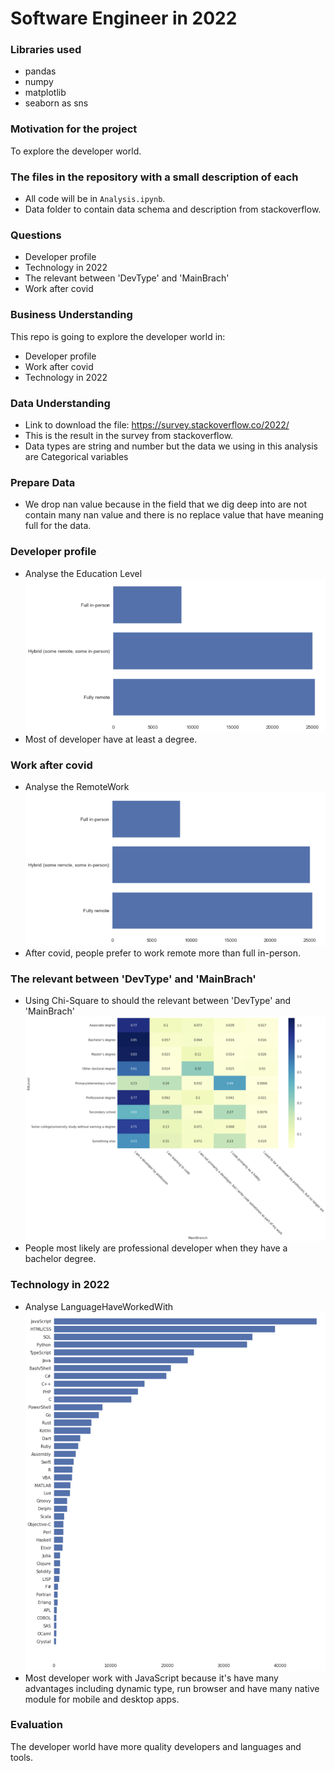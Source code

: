 # Software Engineer in 2022

### Libraries used
- pandas
- numpy
- matplotlib
- seaborn as sns

### Motivation for the project
To explore the developer world.

### The files in the repository with a small description of each
- All code will be in <code>Analysis.ipynb</code>.
- Data folder to contain data schema and description from stackoverflow.

### Questions
- Developer profile
- Technology in 2022
- The relevant between 'DevType' and 'MainBrach'
- Work after covid

### Business Understanding
This repo is going to explore the developer world in:
- Developer profile
- Work after covid
- Technology in 2022

### Data Understanding
- Link to download the file: https://survey.stackoverflow.co/2022/
- This is the result in the survey from stackoverflow.
- Data types are string and number but the data we using in this analysis are Categorical variables

### Prepare Data
- We drop nan value because in the field that we dig deep into are not contain many nan value and there is no replace value that have meaning full for the data.

### Developer profile
- Analyse the Education Level
![Education Level](./Images/edlevel.png "Education Level")
- Most of developer have at least a degree.

### Work after covid
- Analyse the RemoteWork
![RemoteWork](./Images/remote.png "RemoteWork")
- After covid, people prefer to work remote more than full in-person.

### The relevant between 'DevType' and 'MainBrach'
- Using Chi-Square to should the relevant between 'DevType' and 'MainBrach'
!['DevType' and 'MainBrach'](./Images/devtype-mainbranch.png "'DevType' and 'MainBrach'")
- People most likely are professional developer when they have a bachelor degree.

### Technology in 2022
- Analyse LanguageHaveWorkedWith
![Language Have Worked With](./Images/haveworkedwith.png "Language Have Worked With")
- Most developer work with JavaScript because it's have many advantages including dynamic type, run browser and have many native module for mobile and desktop apps.

### Evaluation
The developer world have more quality developers and languages and tools.

